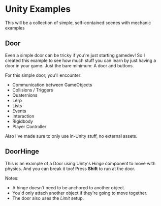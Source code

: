 # Unity Examples
This will be a collection of simple, self-contained scenes with mechanic examples

## Door
Even a simple door can be tricky if you're just starting gamedev!
So I created this example to see how much stuff you can learn by just having a door in your game.
Just the bare minimum: A door and buttons.

For this simple door, you'll encounter:
- Communication between GameObjects
- Collisions / Triggers
- Quaternions
- Lerp
- Lists
- Events
- Interaction
- Rigidbody
- Player Controller

Also I've made sure to only use in-Unity stuff, no external assets.

## DoorHinge
This is an example of a Door using Unity's _Hinge_ component to move with physics.
And you can break it too!
Press **Shift** to run at the door.

Notes:
- A hinge doesn't need to be anchored to another object.
- You'd only attach another object if they're going to move together.
- The door also uses the _Limit_ setup.
